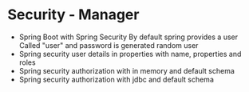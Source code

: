 <h1>Security - Manager</h1>
<ul>
	<li>Spring Boot with Spring Security By default spring provides a user Called "user" and password is generated random user</li>
	<li>Spring security user details in properties with name, properties and roles </li>
	<li>Spring security authorization with in memory and default schema </li>
	<li>Spring security authorization with jdbc and default schema </li>
</ul>
